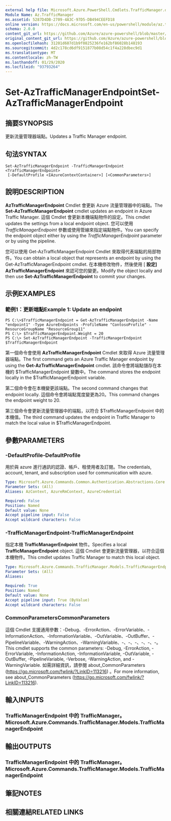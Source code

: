 ```yaml
---
external help file: Microsoft.Azure.PowerShell.Cmdlets.TrafficManager.dll-Help.xml
Module Name: Az.TrafficManager
ms.assetid: 5287D4DB-2709-4A3C-97D5-DB494CEEFD18
online version: https://docs.microsoft.com/en-us/powershell/module/az.trafficmanager/set-aztrafficmanagerendpoint
schema: 2.0.0
content_git_url: https://github.com/Azure/azure-powershell/blob/master/src/TrafficManager/TrafficManager/help/Set-AzTrafficManagerEndpoint.md
original_content_git_url: https://github.com/Azure/azure-powershell/blob/master/src/TrafficManager/TrafficManager/help/Set-AzTrafficManagerEndpoint.md
ms.openlocfilehash: 31201d607d1b9f0825236fe162bf86028b148193
ms.sourcegitcommit: 4d2c178cd6df9151877b08d54c1f4a228dbec9d1
ms.translationtype: MT
ms.contentlocale: zh-TW
ms.lasthandoff: 01/29/2020
ms.locfileid: "93793264"
---
```

# <span data-ttu-id="a5bb9-101">Set-AzTrafficManagerEndpoint</span><span class="sxs-lookup"><span data-stu-id="a5bb9-101">Set-AzTrafficManagerEndpoint</span></span>

## <span data-ttu-id="a5bb9-102">摘要</span><span class="sxs-lookup"><span data-stu-id="a5bb9-102">SYNOPSIS</span></span>
<span data-ttu-id="a5bb9-103">更新流量管理器端點。</span><span class="sxs-lookup"><span data-stu-id="a5bb9-103">Updates a Traffic Manager endpoint.</span></span>

## <span data-ttu-id="a5bb9-104">句法</span><span class="sxs-lookup"><span data-stu-id="a5bb9-104">SYNTAX</span></span>

```
Set-AzTrafficManagerEndpoint -TrafficManagerEndpoint <TrafficManagerEndpoint>
 [-DefaultProfile <IAzureContextContainer>] [<CommonParameters>]
```

## <span data-ttu-id="a5bb9-105">說明</span><span class="sxs-lookup"><span data-stu-id="a5bb9-105">DESCRIPTION</span></span>
<span data-ttu-id="a5bb9-106">**AzTrafficManagerEndpoint** Cmdlet 會更新 Azure 流量管理器中的端點。</span><span class="sxs-lookup"><span data-stu-id="a5bb9-106">The **Set-AzTrafficManagerEndpoint** cmdlet updates an endpoint in Azure Traffic Manager.</span></span>
<span data-ttu-id="a5bb9-107">這個 Cmdlet 會更新本機端點物件的設定。</span><span class="sxs-lookup"><span data-stu-id="a5bb9-107">This cmdlet updates the settings from a local endpoint object.</span></span>
<span data-ttu-id="a5bb9-108">您可以使用 *TrafficManagerEndpoint* 參數或使用管線來指定端點物件。</span><span class="sxs-lookup"><span data-stu-id="a5bb9-108">You can specify the endpoint object either by using the *TrafficManagerEndpoint* parameter or by using the pipeline.</span></span>

<span data-ttu-id="a5bb9-109">您可以使用 Get-AzTrafficManagerEndpoint Cmdlet 來取得代表端點的局部物件。</span><span class="sxs-lookup"><span data-stu-id="a5bb9-109">You can obtain a local object that represents an endpoint by using the Get-AzTrafficManagerEndpoint cmdlet.</span></span>
<span data-ttu-id="a5bb9-110">在本機修改物件，然後使用 [ **設定] AzTrafficManagerEndpoint** 來認可您的變更。</span><span class="sxs-lookup"><span data-stu-id="a5bb9-110">Modify the object locally and then use **Set-AzTrafficManagerEndpoint** to commit your changes.</span></span>

## <span data-ttu-id="a5bb9-111">示例</span><span class="sxs-lookup"><span data-stu-id="a5bb9-111">EXAMPLES</span></span>

### <span data-ttu-id="a5bb9-112">範例1：更新端點</span><span class="sxs-lookup"><span data-stu-id="a5bb9-112">Example 1: Update an endpoint</span></span>
```
PS C:\>$TrafficManagerEndpoint = Get-AzTrafficManagerEndpoint -Name "endpoint1" -Type AzureEndpoints -ProfileName "ContosoProfile" -ResourceGroupName "ResourceGroup11"
PS C:\> $TrafficManagerEndpoint.Weight = 20
PS C:\> Set-AzTrafficManagerEndpoint -TrafficManagerEndpoint $TrafficManagerEndpoint
```

<span data-ttu-id="a5bb9-113">第一個命令會使用 **AzTrafficManagerEndpoint** Cmdlet 來取得 Azure 流量管理器端點。</span><span class="sxs-lookup"><span data-stu-id="a5bb9-113">The first command gets an Azure Traffic Manager endpoint by using the **Get-AzTrafficManagerEndpoint** cmdlet.</span></span>
<span data-ttu-id="a5bb9-114">該命令會將端點儲存在本機的 $TrafficManagerEndpoint 變數中。</span><span class="sxs-lookup"><span data-stu-id="a5bb9-114">The command stores the endpoint locally in the $TrafficManagerEndpoint variable.</span></span>

<span data-ttu-id="a5bb9-115">第二個命令會在本機變更該端點。</span><span class="sxs-lookup"><span data-stu-id="a5bb9-115">The second command changes that endpoint locally.</span></span>
<span data-ttu-id="a5bb9-116">這個命令會將端點寬度變更為20。</span><span class="sxs-lookup"><span data-stu-id="a5bb9-116">This command changes the endpoint weight to 20.</span></span>

<span data-ttu-id="a5bb9-117">第三個命令會更新流量管理器中的端點，以符合 $TrafficManagerEndpoint 中的本機值。</span><span class="sxs-lookup"><span data-stu-id="a5bb9-117">The third command updates the endpoint in Traffic Manager to match the local value in $TrafficManagerEndpoint.</span></span>

## <span data-ttu-id="a5bb9-118">參數</span><span class="sxs-lookup"><span data-stu-id="a5bb9-118">PARAMETERS</span></span>

### <span data-ttu-id="a5bb9-119">-DefaultProfile</span><span class="sxs-lookup"><span data-stu-id="a5bb9-119">-DefaultProfile</span></span>
<span data-ttu-id="a5bb9-120">用於與 azure 進行通訊的認證、帳戶、租使用者及訂閱。</span><span class="sxs-lookup"><span data-stu-id="a5bb9-120">The credentials, account, tenant, and subscription used for communication with azure.</span></span>

```yaml
Type: Microsoft.Azure.Commands.Common.Authentication.Abstractions.Core.IAzureContextContainer
Parameter Sets: (All)
Aliases: AzContext, AzureRmContext, AzureCredential

Required: False
Position: Named
Default value: None
Accept pipeline input: False
Accept wildcard characters: False
```

### <span data-ttu-id="a5bb9-121">-TrafficManagerEndpoint</span><span class="sxs-lookup"><span data-stu-id="a5bb9-121">-TrafficManagerEndpoint</span></span>
<span data-ttu-id="a5bb9-122">指定本機 **TrafficManagerEndpoint** 物件。</span><span class="sxs-lookup"><span data-stu-id="a5bb9-122">Specifies a local **TrafficManagerEndpoint** object.</span></span>
<span data-ttu-id="a5bb9-123">這個 Cmdlet 會更新流量管理器，以符合這個本機物件。</span><span class="sxs-lookup"><span data-stu-id="a5bb9-123">This cmdlet updates Traffic Manager to match this local object.</span></span>

```yaml
Type: Microsoft.Azure.Commands.TrafficManager.Models.TrafficManagerEndpoint
Parameter Sets: (All)
Aliases:

Required: True
Position: Named
Default value: None
Accept pipeline input: True (ByValue)
Accept wildcard characters: False
```

### <span data-ttu-id="a5bb9-124">CommonParameters</span><span class="sxs-lookup"><span data-stu-id="a5bb9-124">CommonParameters</span></span>
<span data-ttu-id="a5bb9-125">這個 Cmdlet 支援通用參數：-Debug、-ErrorAction、-ErrorVariable、-InformationAction、-InformationVariable、-OutVariable、-OutBuffer、-PipelineVariable、-WarningAction、-WarningVariable、-、-、-、-、-、-。</span><span class="sxs-lookup"><span data-stu-id="a5bb9-125">This cmdlet supports the common parameters: -Debug, -ErrorAction, -ErrorVariable, -InformationAction, -InformationVariable, -OutVariable, -OutBuffer, -PipelineVariable, -Verbose, -WarningAction, and -WarningVariable.</span></span> <span data-ttu-id="a5bb9-126">如需詳細資訊，請參閱 about_CommonParameters (https://go.microsoft.com/fwlink/?LinkID=113216) 。</span><span class="sxs-lookup"><span data-stu-id="a5bb9-126">For more information, see about_CommonParameters (https://go.microsoft.com/fwlink/?LinkID=113216).</span></span>

## <span data-ttu-id="a5bb9-127">輸入</span><span class="sxs-lookup"><span data-stu-id="a5bb9-127">INPUTS</span></span>

### <span data-ttu-id="a5bb9-128">TrafficManagerEndpoint 中的 TrafficManager。</span><span class="sxs-lookup"><span data-stu-id="a5bb9-128">Microsoft.Azure.Commands.TrafficManager.Models.TrafficManagerEndpoint</span></span>

## <span data-ttu-id="a5bb9-129">輸出</span><span class="sxs-lookup"><span data-stu-id="a5bb9-129">OUTPUTS</span></span>

### <span data-ttu-id="a5bb9-130">TrafficManagerEndpoint 中的 TrafficManager。</span><span class="sxs-lookup"><span data-stu-id="a5bb9-130">Microsoft.Azure.Commands.TrafficManager.Models.TrafficManagerEndpoint</span></span>

## <span data-ttu-id="a5bb9-131">筆記</span><span class="sxs-lookup"><span data-stu-id="a5bb9-131">NOTES</span></span>

## <span data-ttu-id="a5bb9-132">相關連結</span><span class="sxs-lookup"><span data-stu-id="a5bb9-132">RELATED LINKS</span></span>
